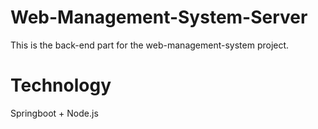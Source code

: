 # Web-Management-System-Server

This is the back-end part for the web-management-system project.

# Technology

Springboot + Node.js
